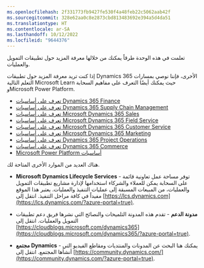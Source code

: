 ```yaml
---
ms.openlocfilehash: 2f331773fb9427fe530f4a48feb22c5062aab42f
ms.sourcegitcommit: 328e62aa0c8e2873cbd813483692e394a5d4da51
ms.translationtype: HT
ms.contentlocale: ar-SA
ms.lasthandoff: 10/12/2022
ms.locfileid: "9644376"
---
```

تعلمت في هذه الوحدة طرقاً يمكنك من خلالها معرفة المزيد حول تطبيقات التمويل والعمليات.

إذا كنت تريد معرفة المزيد حول تطبيقات Dynamics 365 الأخرى، فإننا نوصي بمسارات التعلم التالية Microsoft Learn حيث يمكنك أيضًا التعرف على مفاهيم السحابة وMicrosoft Power Platform.

- [تعرف على أساسيات Dynamics 365 Finance](/training/paths/explore-microsoft-dynamics-365-finance/?azure-portal=true) 
- [تعرف على أساسيات Dynamics 365 Supply Chain Management](/training/paths/explore-microsoft-dynamics-365-supply-chain-management/?azure-portal=true) 
- [تعرف على أساسيات Microsoft Dynamics ‏365 Sales](/training/paths/learn-fundamentals-of-microsoft-dynamics-365-sales/?azure-portal=true) 
- [تعرف على أساسيات Microsoft Dynamics 365 Field Service](/training/paths/learn-fundamentals-of-microsoft-dynamics-365-field-service/?azure-portal=true) 
- [تعرف على أساسيات Microsoft Dynamics ‏365 Customer Service](/training/paths/learn-fundamentals-microsoft-dynamics-365-customer-service/?azure-portal=true) 
- [تعرف على أساسيات Microsoft Dynamics ‏365 Marketing](/training/paths/learn-fundamentals-of-microsoft-dynamics-365-marketing/?azure-portal=true) 
- [تعرف على أساسيات Dynamics 365 Project Operations](/training/paths/explore-microsoft-dynamics-365-project-operations-erp/?azure-portal=true) 
- [تعرف على أساسيات Dynamics 365 Commerce](/training/paths/learn-fundamentals-microsoft-dynamics-365-commerce/?azure-portal=true) 
- [Microsoft Power Platform أساسيات](/training/paths/power-plat-fundamentals/?azure-portal=true) 


هناك العديد من الموارد الأخرى المتاحة لك.

- **Microsoft Dynamics Lifecycle Services** - توفر مساحة عمل تعاونية قائمة على السحابة يمكن للعملاء والشركاء استخدامها لإدارة مشاريع تطبيقات التمويل والعمليات، من المبيعات المسبقة إلى عمليات التنفيذ والعمليات. يعتبر هذا الموقع مفيداً في كافة مراحل التنفيذ. انتقل إلى [https://lcs.dynamics.com](https://lcs.dynamics.com/?azure-portal=true).

- **مدونة الدعم** - تقدم هذه المدونة التلميحات والنصائح التي نشرها فريق دعم تطبيقات التمويل والعمليات. انتقل إلى [https://cloudblogs.microsoft.com/dynamics365](https://cloudblogs.microsoft.com/dynamics365/?azure-portal=true).

- **مجتمع Dynamics** - يمكنك هنا البحث عن المدونات والمنتديات ومقاطع الفيديو التي أنشأها المجتمع. انتقل إلى [https://community.dynamics.com/](https://community.dynamics.com/?azure-portal=true).
